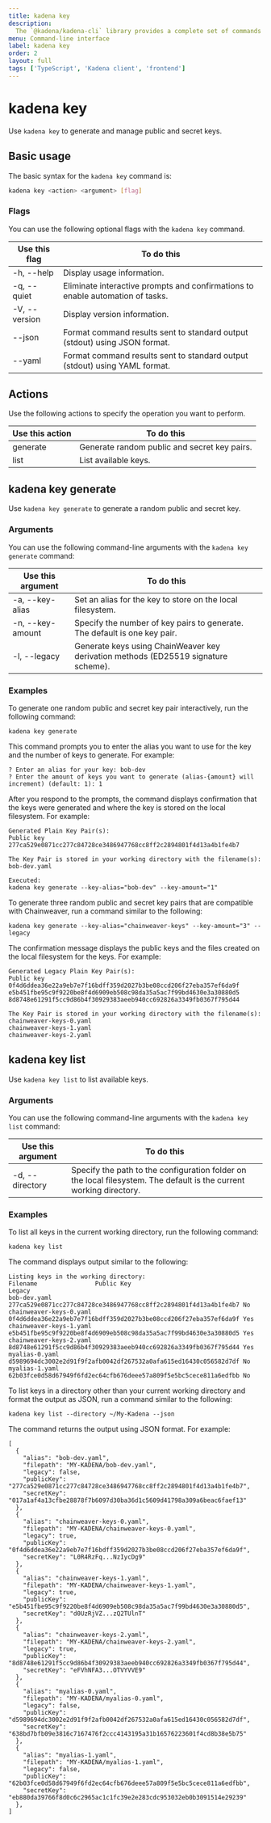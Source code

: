 ```yaml
---
title: kadena key
description:
  The `@kadena/kadena-cli` library provides a complete set of commands for creating applications and interacting with the Kadena network interactively or by using scripts from the command-line.
menu: Command-line interface
label: kadena key
order: 2
layout: full
tags: ['TypeScript', 'Kadena client', 'frontend']
---
```


# kadena key


Use `kadena key` to generate and manage public and secret keys.

## Basic usage

The basic syntax for the `kadena key` command is:

```bash
kadena key <action> <argument> [flag]
```

### Flags

You can use the following optional flags with the `kadena key` command.

| Use this flag | To do this
| ------------- | -----------
| -h, --help |	Display usage information.
| -q, --quiet | Eliminate interactive prompts and confirmations to enable automation of tasks.
| -V, --version | Display version information.
| --json | Format command results sent to standard output (stdout) using JSON format.
| --yaml | Format command results sent to standard output (stdout) using YAML format.

## Actions

Use the following actions to specify the operation you want to perform.

| Use this action | To do this                      |
| --------------- | ---------------------------------|
| generate | Generate random public and secret key pairs. |
| list | List available keys.  |

## kadena key generate

Use `kadena key generate` to generate a random public and secret key.

### Arguments

You can use the following command-line arguments with the `kadena key generate` command:

| Use this argument | To do this                           |
| ----------------- | ------------------------------------------- |
| -a, --key-alias <keyAlias> | Set an alias for the key to store on the local filesystem. |
| -n, --key-amount <keyAmount> | Specify the number of key pairs to generate. The default is one key pair.|
| -l, --legacy | Generate keys using ChainWeaver key derivation methods (ED25519 signature scheme). |

### Examples

To generate one random public and secret key pair interactively, run the following command:

```shell
kadena key generate
```

This command prompts you to enter the alias you want to use for the key and the number of keys to generate.
For example:

```shell
? Enter an alias for your key: bob-dev
? Enter the amount of keys you want to generate (alias-{amount} will increment) (default: 1): 1
```

After you respond to the prompts, the command displays confirmation that the keys were generated and where the key is stored on the local filesystem.
For example:

```shell
Generated Plain Key Pair(s):
Public key
277ca529e0871cc277c84728ce3486947768cc8ff2c2894801f4d13a4b1fe4b7

The Key Pair is stored in your working directory with the filename(s):
bob-dev.yaml

Executed:
kadena key generate --key-alias="bob-dev" --key-amount="1"
```

To generate three random public and secret key pairs that are compatible with Chainweaver, run a command similar to the following:

```shell
kadena key generate --key-alias="chainweaver-keys" --key-amount="3" --legacy
```

The confirmation message displays the public keys and the files created on the local filesystem for the keys.
For example:

```shell
Generated Legacy Plain Key Pair(s):
Public key
0f4d6ddea36e22a9eb7e7f16bdff359d2027b3be08ccd206f27eba357ef6da9f
e5b451fbe95c9f9220be8f4d6909eb508c98da35a5ac7f99bd4630e3a30880d5
8d8748e61291f5cc9d86b4f30929383aeeb940cc692826a3349fb0367f795d44

The Key Pair is stored in your working directory with the filename(s):
chainweaver-keys-0.yaml
chainweaver-keys-1.yaml
chainweaver-keys-2.yaml
```

## kadena key list

Use `kadena key list` to list available keys.

### Arguments

You can use the following command-line arguments with the `kadena key list` command:

| Use this argument | To do this                           |
| ----------------- | ------------------------------------ |
| -d, --directory <directory> | Specify the path to the configuration folder on the local filesystem. The default is the current working directory. |

### Examples

To list all keys in the current working directory, run the following command:

```shell
kadena key list
```

The command displays output similar to the following:

```shell
Listing keys in the working directory:
Filename                Public Key                                                       Legacy
bob-dev.yaml            277ca529e0871cc277c84728ce3486947768cc8ff2c2894801f4d13a4b1fe4b7 No    
chainweaver-keys-0.yaml 0f4d6ddea36e22a9eb7e7f16bdff359d2027b3be08ccd206f27eba357ef6da9f Yes   
chainweaver-keys-1.yaml e5b451fbe95c9f9220be8f4d6909eb508c98da35a5ac7f99bd4630e3a30880d5 Yes   
chainweaver-keys-2.yaml 8d8748e61291f5cc9d86b4f30929383aeeb940cc692826a3349fb0367f795d44 Yes   
myalias-0.yaml          d5989694dc3002e2d91f9f2afb0042df267532a0afa615ed16430c056582d7df No    
myalias-1.yaml          62b03fce0d58d67949f6fd2ec64cfb676deee57a809f5e5bc5cece811a6edfbb No    
```

To list keys in a directory other than your current working directory and format the output as JSON, run a command similar to the following:

```shell
kadena key list --directory ~/My-Kadena --json
```

The command returns the output using JSON format.
For example:

```shell
[
  {
    "alias": "bob-dev.yaml",
    "filepath": "MY-KADENA/bob-dev.yaml",
    "legacy": false,
    "publicKey": "277ca529e0871cc277c84728ce3486947768cc8ff2c2894801f4d13a4b1fe4b7",
    "secretKey": "017a1af4a13cfbe28878f7b6097d30ba36d1c5609d41798a309a6beac6faef13"
  },
  {
    "alias": "chainweaver-keys-0.yaml",
    "filepath": "MY-KADENA/chainweaver-keys-0.yaml",
    "legacy": true,
    "publicKey": "0f4d6ddea36e22a9eb7e7f16bdff359d2027b3be08ccd206f27eba357ef6da9f",
    "secretKey": "L0R4RzFq...NzIycDg9"
  },
  {
    "alias": "chainweaver-keys-1.yaml",
    "filepath": "MY-KADENA/chainweaver-keys-1.yaml",
    "legacy": true,
    "publicKey": "e5b451fbe95c9f9220be8f4d6909eb508c98da35a5ac7f99bd4630e3a30880d5",
    "secretKey": "d0UzRjVZ...zQ2TUlnT"
  },
  {
    "alias": "chainweaver-keys-2.yaml",
    "filepath": "MY-KADENA/chainweaver-keys-2.yaml",
    "legacy": true,
    "publicKey": "8d8748e61291f5cc9d86b4f30929383aeeb940cc692826a3349fb0367f795d44",
    "secretKey": "eFVhNFA3...OTVYVVE9"
  },
  {
    "alias": "myalias-0.yaml",
    "filepath": "MY-KADENA/myalias-0.yaml",
    "legacy": false,
    "publicKey": "d5989694dc3002e2d91f9f2afb0042df267532a0afa615ed16430c056582d7df",
    "secretKey": "638bd7bfb09e3816c7167476f2ccc4143195a31b16576223601f4cd8b38e5b75"
  },
  {
    "alias": "myalias-1.yaml",
    "filepath": "MY-KADENA/myalias-1.yaml",
    "legacy": false,
    "publicKey": "62b03fce0d58d67949f6fd2ec64cfb676deee57a809f5e5bc5cece811a6edfbb",
    "secretKey": "eb880da39766f8d0c6c2965ac1c1fc39e2e283cdc953032eb0b3091514e29239"
  },
]
```
